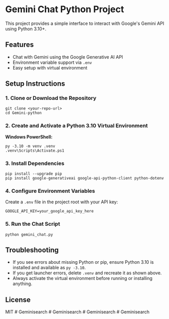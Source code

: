 # Gemini Chat Python Project

This project provides a simple interface to interact with Google's Gemini API using Python 3.10+.

## Features
- Chat with Gemini using the Google Generative AI API
- Environment variable support via `.env`
- Easy setup with virtual environment

## Setup Instructions

### 1. Clone or Download the Repository

```
git clone <your-repo-url>
cd Gemini-python
```

### 2. Create and Activate a Python 3.10 Virtual Environment

**Windows PowerShell:**
```
py -3.10 -m venv .venv
.venv\Scripts\Activate.ps1
```

### 3. Install Dependencies

```
pip install --upgrade pip
pip install google-generativeai google-api-python-client python-dotenv
```

### 4. Configure Environment Variables

Create a `.env` file in the project root with your API key:

```
GOOGLE_API_KEY=your_google_api_key_here
```

### 5. Run the Chat Script

```
python gemini_chat.py
```

## Troubleshooting
- If you see errors about missing Python or pip, ensure Python 3.10 is installed and available as `py -3.10`.
- If you get launcher errors, delete `.venv` and recreate it as shown above.
- Always activate the virtual environment before running or installing anything.

## License
MIT
#   G e m i n i s e a r c h  
 #   G e m i n i s e a r c h  
 #   G e m i n i s e a r c h  
 #   G e m i n i s e a r c h  
 